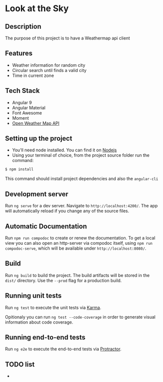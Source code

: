 # Look at the Sky

## Description

The purpose of this project is to have a Weathermap api client

## Features

- Weather information for random city
- Circular search until finds a valid city
- Time in current zone

## Tech Stack

- Angular 9
- Angular Material
- Font Awesome
- Moment
- [Open Weather Map API](http://openweathermap.org/API#weather)

## Setting up the project

- You'll need node installed. You can find it on [Nodejs](https://nodejs.org/)
- Using your terminal of choice, from the project source folder run the command:

```sh
$ npm install
```

This command should install project dependencies and also the `angular-cli`

## Development server

Run `ng serve` for a dev server. Navigate to `http://localhost:4200/`. The app will automatically reload if you change any of the source files.

## Automatic Documentation

Run `npm run compodoc` to create or renew the documentation. To get a local view you can also open an http-server via compodoc itself, using `npm run compodoc-serve`, which will be available under `http://localhost:8080/`.

## Build

Run `ng build` to build the project. The build artifacts will be stored in the `dist/` directory. Use the `--prod` flag for a production build.

## Running unit tests

Run `ng test` to execute the unit tests via [Karma](https://karma-runner.github.io).

Opitionaly you can run `ng test --code-coverage` in order to generate visual information about code coverage.

## Running end-to-end tests

Run `ng e2e` to execute the end-to-end tests via [Protractor](http://www.protractortest.org/).

## TODO list

-
